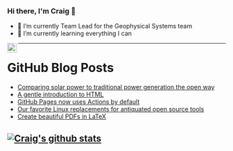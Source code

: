 ### Hi there, I'm Craig 👋

<!--
**CraigTeelFugro/CraigTeelFugro** is a ✨ _special_ ✨ repository because its `README.md` (this file) appears on your GitHub profile.

Here are some ideas to get you started:
-->

- 🔭 I’m currently Team Lead for the Geophysical Systems team
- 🌱 I’m currently learning everything I can

[<img align="left" alt="Craig Teel | LinkedIn" width="22px" src="https://cdn.jsdelivr.net/npm/simple-icons@v3/icons/linkedin.svg" />][linkedin]

---

# GitHub Blog Posts

<!-- BLOG-POST-LIST:START -->
- [Comparing solar power to traditional power generation the open way](https://opensource.com/open-organization/22/8/solar-power-vs-traditional-power)
- [A gentle introduction to HTML](https://opensource.com/article/22/8/gentle-introduction-html)
- [GitHub Pages now uses Actions by default](https://github.blog/2022-08-10-github-pages-now-uses-actions-by-default/)
- [Our favorite Linux replacements for antiquated open source tools](https://opensource.com/article/22/8/replace-antiquated-linux-tools)
- [Create beautiful PDFs in LaTeX](https://opensource.com/article/22/8/pdf-latex)
<!-- BLOG-POST-LIST:END -->

## [![Craig's github stats](https://github-readme-stats.vercel.app/api?username=craigteelfugro)](https://github.com/anuraghazra/github-readme-stats)


[linkedin]: https://linkedin.com/in/craig-teel-b8786771
